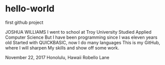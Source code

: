 # hello-world
first github project

JOSHUA WILLIAMS
I went to school at Troy University
Studied Applied Computer Science
But I have been programming since I was eleven years old
Started with QUICKBASIC, now I do many languages
This is my GitHub, where I will sharpen
My skills and show off some work.

November 22, 2017
Honolulu, Hawaii
Robello Lane
